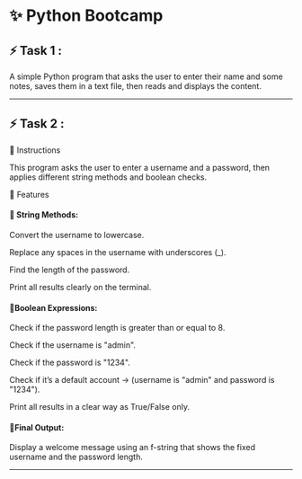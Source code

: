 # ✨ Python Bootcamp


## ⚡ Task 1 :
A simple Python program that asks the user to enter their name and some notes, 
saves them in a text file, then reads and displays the content.


---

## ⚡ Task 2 :
📌 Instructions

This program asks the user to enter a username and a password, then applies different string methods and boolean checks.

🔧 Features

#### 🔹 String Methods:

Convert the username to lowercase.

Replace any spaces in the username with underscores (_).

Find the length of the password.

Print all results clearly on the terminal.

#### 🔹Boolean Expressions:

Check if the password length is greater than or equal to 8.

Check if the username is "admin".

Check if the password is "1234".

Check if it’s a default account → (username is "admin" and password is "1234").

Print all results in a clear way as True/False only.

#### 🔹Final Output:
Display a welcome message using an f-string that shows the fixed username and the password length.

---
